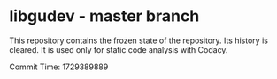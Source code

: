 # libgudev - master branch

This repository contains the frozen state of the repository.
Its history is cleared. It is used only for static code
analysis with Codacy.

Commit Time: 1729389889